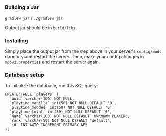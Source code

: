 ### Building a Jar

`gradlew jar` / `./gradlew jar`

Output jar should be in `build/libs`.

### Installing

Simply place the output jar from the step above in your server's `config/mods` directory and restart the server.
Then, make your config changes in `mppv2.properties` and restart the server again.

### Database setup

To initialize the database, run this SQL query:

```
CREATE TABLE `players` (
  `uuid` varchar(100) NOT NULL,
  `playtime_vanilla` int(50) NOT NULL DEFAULT '0',
  `playtime_modded` int(50) NOT NULL DEFAULT '0',
  `playtime_total` int(50) NOT NULL DEFAULT '0',
  `name` varchar(100) NOT NULL DEFAULT 'UNKNOWN PLAYER',
  `rank` varchar(50) NOT NULL DEFAULT 'default',
  `id` INT AUTO_INCREMENT PRIMARY KEY
);
```